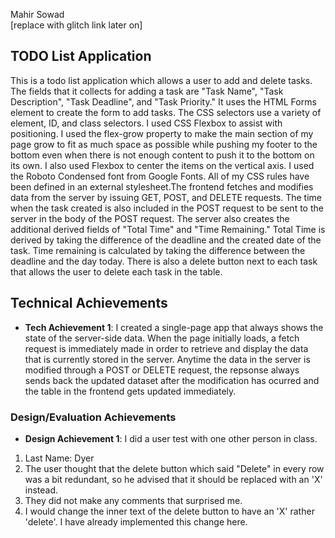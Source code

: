 Mahir Sowad\
[replace with glitch link later on]

## TODO List Application

This is a todo list application which allows a user to add and delete tasks. The fields that it collects for adding a task are "Task Name", "Task Description", "Task Deadline", and "Task Priority." It uses the HTML Forms element to create the form to add tasks. The CSS selectors use a variety of element, ID, and class selectors. I used CSS Flexbox to assist with positioning. I used the flex-grow property to make the main section of my page grow to fit as much space as possible while pushing my footer to the bottom even when there is not enough content to push it to the bottom on its own. I also used Flexbox to center the items on the vertical axis. I used the Roboto Condensed font from Google Fonts. All of my CSS rules have been defined in an external stylesheet.The frontend fetches and modifies data from the server by issuing GET, POST, and DELETE requests. The time when the task created is also included in the POST request to be sent to the server in the body of the POST request. The server also creates the additional derived fields of "Total Time" and "Time Remaining." Total Time is derived by taking the difference of the deadline and the created date of the task. Time remaining is calculated by taking the difference between the deadline and the day today. There is also a delete button next to each task that allows the user to delete each task in the table.

## Technical Achievements

- **Tech Achievement 1**: I created a single-page app that always shows the state of the server-side data. When the page initially loads, a fetch request is immediately made in order to retrieve and display the data that is currently stored in the server. Anytime the data in the server is modified through a POST or DELETE request, the repsonse always sends back the updated dataset after the modification has ocurred and the table in the frontend gets updated immediately.

### Design/Evaluation Achievements

- **Design Achievement 1**:
  I did a user test with one other person in class.

1. Last Name: Dyer
2. The user thought that the delete button which said "Delete" in every row was a bit redundant, so he advised that it should be replaced with an 'X' instead.
3. They did not make any comments that surprised me.
4. I would change the inner text of the delete button to have an 'X' rather 'delete'. I have already implemented this change here.
